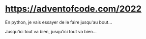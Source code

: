 # https://adventofcode.com/2022

En python, je vais essayer de le faire jusqu'au bout...

Jusqu'ici tout va bien, jusqu'ici tout va bien...

